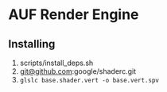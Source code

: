 # AUF Render Engine

## Installing

1. scripts/install_deps.sh
2. git@github.com:google/shaderc.git
3. `glslc base.shader.vert -o base.vert.spv`